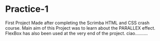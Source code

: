 # Practice-1
First Project Made after completing the Scrimba HTML and CSS crash course.
Main aim of this Project was to learn about the PARALLEX effect.
FlexBox has also been used at the very end of the project.
ciao..........
